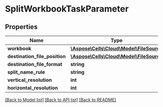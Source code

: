 # SplitWorkbookTaskParameter

## Properties
Name | Type | Description | Notes
------------ | ------------- | ------------- | -------------
**workbook** | [**\Aspose\Cells\Cloud\Model\FileSource**](FileSource.md) |  | [optional] 
**destination_file_position** | [**\Aspose\Cells\Cloud\Model\FileSource**](FileSource.md) |  | [optional] 
**destination_file_format** | **string** |  | [optional] 
**split_name_rule** | **string** |  | [optional] 
**vertical_resolution** | **int** |  | [optional] 
**horizontal_resolution** | **int** |  | [optional] 

[[Back to Model list]](../README.md#documentation-for-models) [[Back to API list]](../README.md#documentation-for-api-endpoints) [[Back to README]](../README.md)


